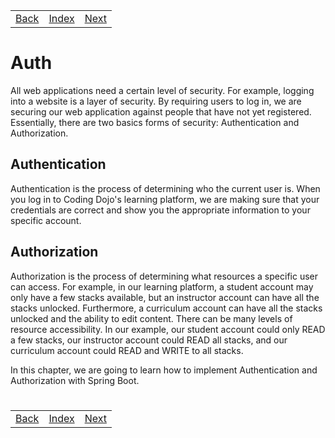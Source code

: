 <table width="100%">
    <tr>
        <td><a href="./../005_Login_Registration/008_Events_Belt_Reviewer.md">Back</a></td>
        <td><a href="../Index.md">Index</a></td>
        <td><a href="./002_Overview.md">Next</a></td>
    </tr>
</table>

#

#   Auth
All web applications need a certain level of security. For example, logging into a website is a layer of security. By requiring users to log in, we are securing our web application against people that have not yet registered. Essentially, there are two basics forms of security: Authentication and Authorization.

##  __Authentication__
Authentication is the process of determining who the current user is. When you log in to Coding Dojo's learning platform, we are making sure that your credentials are correct and show you the appropriate information to your specific account.

##  __Authorization__
Authorization is the process of determining what resources a specific user can access. For example, in our learning platform, a student account may only have a few stacks available, but an instructor account can have all the stacks unlocked. Furthermore, a curriculum account can have all the stacks unlocked and the ability to edit content. There can be many levels of resource accessibility. In our example, our student account could only READ a few stacks, our instructor account could READ all stacks, and our curriculum account could READ and WRITE to all stacks.

In this chapter, we are going to learn how to implement Authentication and Authorization with Spring Boot.

#

[]()
<table width="100%">
    <tr>
        <td><a href="./../005_Login_Registration/008_Events_Belt_Reviewer.md">Back</a></td>
        <td><a href="../Index.md">Index</a></td>
        <td><a href="./002_Overview.md">Next</a></td>
    </tr>
</table>